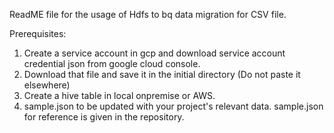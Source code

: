 ReadME file for  the usage of Hdfs to bq data migration for CSV file.

Prerequisites:

1. Create a service account in gcp and download service account credential json from google cloud console.
2. Download that file and save it in the initial directory (Do not paste it elsewhere)
3. Create a hive table in local onpremise or AWS.
4. sample.json to be updated with your project's relevant data. sample.json for reference is given in the repository. 
